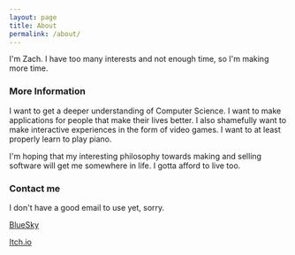 ```yaml
---
layout: page
title: About
permalink: /about/
---
```


I'm Zach. I have too many interests and not enough time, so I'm making more time.

### More Information

I want to get a deeper understanding of Computer Science. I want to make applications for people that make their lives better. I also shamefully want to make interactive experiences in the form of video games. I want to at least properly learn to play piano.

I'm hoping that my interesting philosophy towards making and selling software will get me somewhere in life. I gotta afford to live too.

### Contact me

I don't have a good email to use yet, sorry.

[BlueSky](https://bsky.app/profile/hateburn.bsky.social)

[Itch.io](https://hateburn.itch.io/)

<!--- [email@domain.com](mailto:email@domain.com) --->
